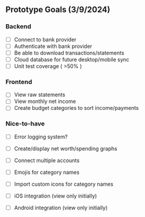 ## Prototype Goals (3/9/2024)
### Backend
- [ ] Connect to bank provider
- [ ] Authenticate with bank provider
- [ ] Be able to download transactions/statements
- [ ] Cloud database for future desktop/mobile sync
- [ ] Unit test coverage ( >50% )
### Frontend
- [ ] View raw statements
- [ ] View monthly net income
- [ ] Create budget categories to sort income/payments
### Nice-to-have
- [ ] Error logging system?
- [ ] Create/display net worth/spending graphs
- [ ] Connect multiple accounts
- [ ] Emojis for category names
- [ ] Import custom icons for category names
- [ ] iOS integration (view only initially)
- [ ] Android integration (view only initially)

